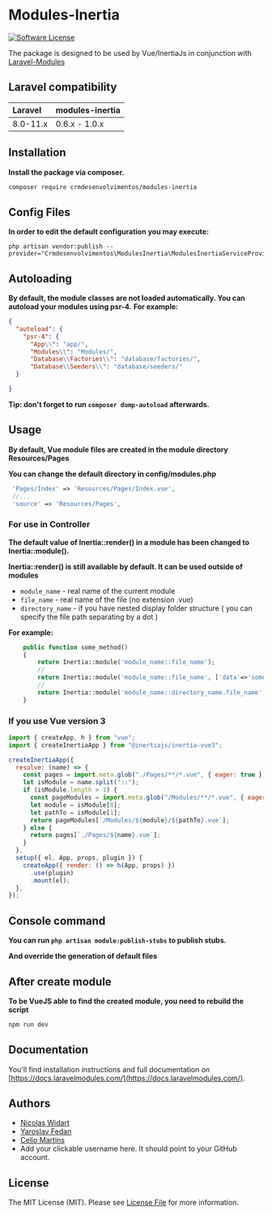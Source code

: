 # Modules-Inertia

[![Software License](https://img.shields.io/badge/license-MIT-brightgreen.svg?style=flat-square)](LICENSE.md)

The package is designed to be used by Vue/InertiaJs in conjunction with [Laravel-Modules](https://github.com/nWidart/laravel-modules)

## Laravel compatibility

| Laravel  | modules-inertia |
| :------- | :-------------- |
| 8.0-11.x | 0.6.x - 1.0.x   |

## Installation

**Install the package via composer.**

```bash
composer require crmdesenvolvimentos/modules-inertia
```

## Config Files

**In order to edit the default configuration you may execute:**

```
php artisan vendor:publish --provider="Crmdesenvolvimentos\ModulesInertia\ModulesInertiaServiceProvider"
```

## Autoloading

**By default, the module classes are not loaded automatically. You can autoload your modules using psr-4.**
**For example:**

```json
{
  "autoload": {
    "psr-4": {
      "App\\": "app/",
      "Modules\\": "Modules/",
      "Database\\Factories\\": "database/factories/",
      "Database\\Seeders\\": "database/seeders/"
  }

}
```

**Tip: don't forget to run `composer dump-autoload` afterwards.**

## Usage

**By default, Vue module files are created in the module directory Resources/Pages**

**You can change the default directory in config/modules.php**

```php
 'Pages/Index' => 'Resources/Pages/Index.vue',
 //...
 'source' => 'Resources/Pages',
```

### For use in Controller

**The default value of Inertia::render() in a module has been changed to Inertia::module().**

**Inertia::render() is still available by default. It can be used outside of modules**

- `module_name` - real name of the current module
- `file_name` - real name of the file (no extension .vue)
- `directory_name` - if you have nested display folder structure ( you can specify the file path separating by a dot )

**For example:**

```php
    public function some_method()
    {
        return Inertia::module('module_name::file_name');
        //
        return Inertia::module('module_name::file_name', ['data'=>'some data']);
        //
        return Inertia::module('module_name::directory_name.file_name', ['data'=>'some data']);
    }
```

### If you use Vue version 3

```javascript
import { createApp, h } from "vue";
import { createInertiaApp } from "@inertiajs/inertia-vue3";

createInertiaApp({
  resolve: (name) => {
    const pages = import.meta.glob("./Pages/**/*.vue", { eager: true });
    let isModule = name.split("::");
    if (isModule.length > 1) {
      const pageModules = import.meta.glob("/Modules/**/*.vue", { eager: true });
      let module = isModule[0];
      let pathTo = isModule[1];
      return pageModules[`/Modules/${module}/${pathTo}.vue`];
    } else {
      return pages[`./Pages/${name}.vue`];
    }
  },
  setup({ el, App, props, plugin }) {
    createApp({ render: () => h(App, props) })
      .use(plugin)
      .mount(el);
  },
});
```

## Console command

**You can run `php artisan module:publish-stubs` to publish stubs.**

**And override the generation of default files**

## After create module

**To be VueJS able to find the created module, you need to rebuild the script**

```bash
npm run dev
```

## Documentation

You'll find installation instructions and full documentation on [https://docs.laravelmodules.com/](https://docs.laravelmodules.com/).

## Authors

- [Nicolas Widart](https://github.com/nWidart/)
- [Yaroslav Fedan](https://github.com/YaroslavFedan/)
- [Celio Martins](https://github.com/crmdesenvolvimentos)
- Add your clickable username here. It should point to your GitHub account.

## License

The MIT License (MIT). Please see [License File](LICENSE.md) for more information.
